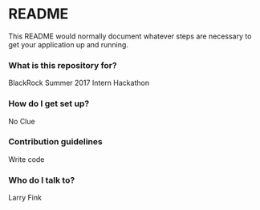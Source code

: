 # README #

This README would normally document whatever steps are necessary to get your application up and running.

### What is this repository for? ###

BlackRock Summer 2017
Intern Hackathon

### How do I get set up? ###

No Clue

### Contribution guidelines ###

Write code

### Who do I talk to? ###

Larry Fink